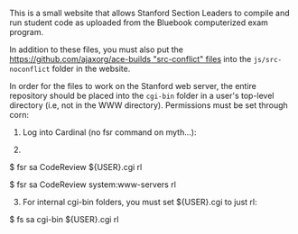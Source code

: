 This is a small website that allows Stanford Section Leaders to 
compile and run student code as uploaded from the Bluebook 
computerized exam program.

In addition to these files, you must also put the 
[https://github.com/ajaxorg/ace-builds "src-conflict" files](https://github.com/ajaxorg/ace-builds)
into the `js/src-noconflict` folder in the website.

In order for the files to work on the Stanford web server, the entire repository
should be placed into the `cgi-bin` folder in a user's top-level directory (i.e,
not in the WWW directory). Permissions must be set through corn:

1. Log into Cardinal (no fsr command on myth...):

2.
$ fsr sa CodeReview ${USER}.cgi rl

$ fsr sa CodeReview system:www-servers rl

3. For internal cgi-bin folders, you must set ${USER}.cgi to just rl:

$ fs sa cgi-bin ${USER}.cgi rl 
